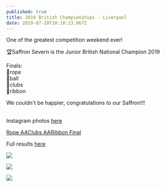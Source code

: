 ```yaml
---
published: true
title: 2019 British Championships - Liverpool
date: 2019-07-28T10:10:13.067Z
---
```

One of the greatest competition weekend ever!

🏆Saffron Severn is the Junior British National Champion 2019

Finals:\
🥇rope\
🥈ball\
🥈clubs\
🥇ribbon

We couldn't be happier, congratulations to our Saffron!!!

\
Instagram photos [here](https://www.instagram.com/p/B0i2bJnht3i/)

[Rope AA](https://www.youtube.com/watch?v=nL_0n7MrAeQ&list=UUjL65Cnt9yJ6cKUiE5UYafA&index=2)[Clubs AA](https://www.youtube.com/watch?v=oM37GFJvLyA&list=UUjL65Cnt9yJ6cKUiE5UYafA&index=1)[Ribbon Final](https://www.youtube.com/watch?v=gRIbVruXouA&list=UUjL65Cnt9yJ6cKUiE5UYafA&index=3)

Full results [here](https://www.british-gymnastics.org/news-and-events/british-championships/championship-series#results)

![](/assets/img-20190728-wa0065.jpg)

![](/assets/img_20190727_204957.jpg)

![](/assets/img_20190727_204526_1.jpg)
